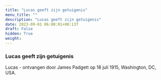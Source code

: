 ```yaml
---
title: "Lucas geeft zijn getuigenis"
menu_title: ""
description: "Lucas geeft zijn getuigenis"
date: 2023-09-01 06:00:01+00:137
draft: False
hidden: True
weight:
---
```

### Lucas geeft zijn getuigenis

Lucas - ontvangen door James Padgett op 18 juli 1915, Washington, DC, USA.
